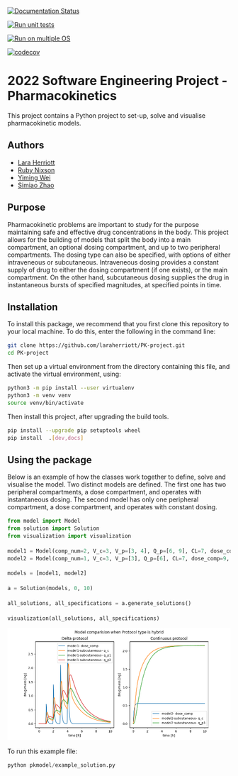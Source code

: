 [![Documentation Status](https://readthedocs.org/projects/pharmacokinetics/badge/?version=latest)](https://pharmacokinetics.readthedocs.io/en/latest/?badge=latest)

[![Run unit tests](https://github.com/laraherriott/PK-project/actions/workflows/unit-tests.yml/badge.svg)](https://github.com/laraherriott/PK-project/actions/workflows/unit-tests.yml)

[![Run on multiple OS](https://github.com/laraherriott/PK-project/actions/workflows/os-tests.yml/badge.svg)](https://github.com/laraherriott/PK-project/actions/workflows/os-tests.yml)

[![codecov](https://codecov.io/gh/laraherriott/PK-project/branch/master/graph/badge.svg?token=T1IG316M0W)](https://codecov.io/gh/laraherriott/PK-project)

# 2022 Software Engineering Project - Pharmacokinetics
This project contains a Python project to set-up, solve and visualise pharmacokinetic models.

## Authors
- [Lara Herriott](https://github.com/laraherriott)
- [Ruby Nixson](https://github.com/rubynixson)
- [Yiming Wei](https://github.com/weiym97)
- [Simiao Zhao](https://github.com/SimiaoZhao)

## Purpose
Pharmacokinetic problems are important to study for the purpose maintaining safe and effective drug concentrations in the body.
This project allows for the building of models that split the body into a main compartment, an optional dosing compartment, and up to two peripheral compartments.
The dosing type can also be specified, with options of either intraveneous or subcutaneous.
Intraveneous dosing provides a constant supply of drug to either the dosing compartment (if one exists), or the main compartment.
On the other hand, subcutaneous dosing supplies the drug in instantaneous bursts of specified magnitudes, at specified points in time.

## Installation
To install this package, we recommend that you first clone this repository to your local machine. To do this, enter the following in the command line:
```bash
git clone https://github.com/laraherriott/PK-project.git
cd PK-project
```

Then set up a virtual environment from the directory containing this file, and activate the virtual environment, using:

```bash
python3 -m pip install --user virtualenv
python3 -m venv venv
source venv/bin/activate
```

Then install this project, after upgrading the build tools.
```bash
pip install --upgrade pip setuptools wheel
pip install  .[dev,docs]
```

## Using the package
Below is an example of how the classes work together to define, solve and visualise the model.
Two distinct models are defined. The first one has two peripheral compartments, a dose compartment, and operates with instantaneous dosing.
The second model has only one peripheral compartment, a dose compartment, and operates with constant dosing.

```python
from model import Model
from solution import Solution
from visualization import visualization

model1 = Model(comp_num=2, V_c=3, V_p=[3, 4], Q_p=[6, 9], CL=7, dose_comp=9, constinput=0, centerpoints=[1, 2, 3, 4], magnitudes=[1, 2, 3, 4])
model2 = Model(comp_num=1, V_c=3, V_p=[3], Q_p=[6], CL=7, dose_comp=9, constinput=5)

models = [model1, model2]

a = Solution(models, 0, 10)

all_solutions, all_specifications = a.generate_solutions()

visualization(all_solutions, all_specifications)
```
![Example output](https://github.com/laraherriott/PK-project/blob/2998fe1f579f84a9a6e0dd1a42066943854d3f62/pkmodel/model_specific_visual.png)

To run this example file:
```python
python pkmodel/example_solution.py 
```
